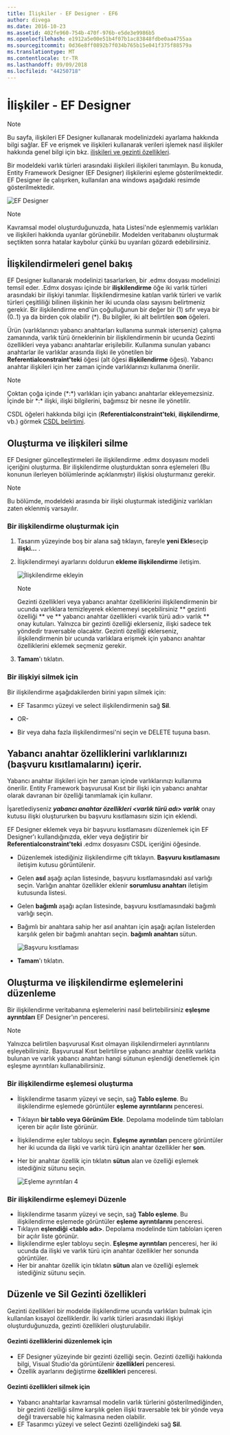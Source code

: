 ```yaml
---
title: İlişkiler - EF Designer - EF6
author: divega
ms.date: 2016-10-23
ms.assetid: 402fe960-754b-470f-976b-e5de3e9986b5
ms.openlocfilehash: e1912a5e00e51b4f07b1ac83848fdbe0aa4755aa
ms.sourcegitcommit: 0d36e8ff0892b7f034b765b15e041f375f88579a
ms.translationtype: MT
ms.contentlocale: tr-TR
ms.lasthandoff: 09/09/2018
ms.locfileid: "44250718"
---
```

# <a name="relationships---ef-designer"></a>İlişkiler - EF Designer
> [!NOTE]
> Bu sayfa, ilişkileri EF Designer kullanarak modelinizdeki ayarlama hakkında bilgi sağlar. EF ve erişmek ve ilişkileri kullanarak verileri işlemek nasıl ilişkiler hakkında genel bilgi için bkz. [ilişkileri ve gezinti özellikleri](~/ef6/fundamentals/relationships.md).

Bir modeldeki varlık türleri arasındaki ilişkileri ilişkileri tanımlayın. Bu konuda, Entity Framework Designer (EF Designer) ilişkilerini eşleme gösterilmektedir. EF Designer ile çalışırken, kullanılan ana windows aşağıdaki resimde gösterilmektedir.

![EF Designer](~/ef6/media/efdesigner.png)

> [!NOTE]
> Kavramsal model oluşturduğunuzda, hata Listesi'nde eşlenmemiş varlıkları ve ilişkileri hakkında uyarılar görünebilir. Modelden veritabanını oluşturmak seçtikten sonra hatalar kaybolur çünkü bu uyarıları gözardı edebilirsiniz.

## <a name="associations-overview"></a>İlişkilendirmeleri genel bakış

EF Designer kullanarak modelinizi tasarlarken, bir .edmx dosyası modelinizi temsil eder. .Edmx dosyası içinde bir **ilişkilendirme** öğe iki varlık türleri arasındaki bir ilişkiyi tanımlar. İlişkilendirmesine katılan varlık türleri ve varlık türleri çeşitliliği bilinen ilişkinin her iki ucunda olası sayısını belirtmeniz gerekir. Bir ilişkilendirme end'ün çoğulluğunun bir değer bir (1) sıfır veya bir (0..1) ya da birden çok olabilir (\*). Bu bilgiler, iki alt belirtilen **son** öğeleri.

Ürün (varlıklarınızı yabancı anahtarları kullanıma sunmak isterseniz) çalışma zamanında, varlık türü örneklerinin bir ilişkilendirmenin bir ucunda Gezinti özellikleri veya yabancı anahtarlar erişilebilir. Kullanıma sunulan yabancı anahtarlar ile varlıklar arasında ilişki ile yönetilen bir **Referentialconstraint'teki** öğesi (alt öğesi **ilişkilendirme** öğesi). Yabancı anahtar ilişkileri için her zaman içinde varlıklarınızı kullanıma önerilir.

> [!NOTE]
> Çoktan çoğa içinde (\*:\*) varlıkları için yabancı anahtarlar ekleyemezsiniz. İçinde bir \*:\* ilişki, ilişki bilgilerini, bağımsız bir nesne ile yönetilir.

CSDL öğeleri hakkında bilgi için (**Referentialconstraint'teki**, **ilişkilendirme**, vb.) görmek [CSDL belirtimi](~/ef6/modeling/designer/advanced/edmx/csdl-spec.md).

## <a name="create-and-delete-associations"></a>Oluşturma ve ilişkileri silme

EF Designer güncelleştirmeleri ile ilişkilendirme .edmx dosyasını modeli içeriğini oluşturma. Bir ilişkilendirme oluşturduktan sonra eşlemeleri (Bu konunun ilerleyen bölümlerinde açıklanmıştır) ilişkisi oluşturmanız gerekir.

> [!NOTE]
> Bu bölümde, modeldeki arasında bir ilişki oluşturmak istediğiniz varlıkları zaten eklenmiş varsayılır.

### <a name="to-create-an-association"></a>Bir ilişkilendirme oluşturmak için

1.  Tasarım yüzeyinde boş bir alana sağ tıklayın, fareyle **yeni Ekle**seçip **ilişki...** .
2.  İlişkilendirmeyi ayarlarını doldurun **ekleme ilişkilendirme** iletişim.

    ![İlişkilendirme ekleyin](~/ef6/media/addassociation.png)

    > [!NOTE]
    > Gezinti özellikleri veya yabancı anahtar özelliklerini ilişkilendirmenin bir ucunda varlıklara temizleyerek eklememeyi seçebilirsiniz ** gezinti özelliği ** ve ** yabancı anahtar özellikleri &lt;varlık türü adı&gt; varlık ** onay kutuları. Yalnızca bir gezinti özelliği eklerseniz, ilişki sadece tek yöndedir traversable olacaktır. Gezinti özelliği eklerseniz, ilişkilendirmenin bir ucunda varlıklara erişmek için yabancı anahtar özelliklerini eklemek seçmeniz gerekir.
    
3.  **Tamam**'ı tıklatın.

### <a name="to-delete-an-association"></a>Bir ilişkiyi silmek için

Bir ilişkilendirme aşağıdakilerden birini yapın silmek için:

-   EF Tasarımcı yüzeyi ve select ilişkilendirmenin sağ **Sil**.

- OR-

-   Bir veya daha fazla ilişkilendirmesi'ni seçin ve DELETE tuşuna basın.

## <a name="include-foreign-key-properties-in-your-entities-referential-constraints"></a>Yabancı anahtar özelliklerini varlıklarınızı (başvuru kısıtlamalarını) içerir.

Yabancı anahtar ilişkileri için her zaman içinde varlıklarınızı kullanıma önerilir. Entity Framework başvurusal Kısıt bir ilişki için yabancı anahtar olarak davranan bir özelliği tanımlamak için kullanır.

İşaretlediyseniz ***yabancı anahtar özellikleri &lt;varlık türü adı&gt; varlık*** onay kutusu ilişki oluştururken bu başvuru kısıtlamasını sizin için eklendi.

EF Designer eklemek veya bir başvuru kısıtlamasını düzenlemek için EF Designer'ı kullandığınızda, ekler veya değiştirir bir **Referentialconstraint'teki** .edmx dosyasını CSDL içeriğini öğesinde.

-   Düzenlemek istediğiniz ilişkilendirme çift tıklayın.
    **Başvuru kısıtlamasını** iletişim kutusu görüntülenir.
-   Gelen **asıl** aşağı açılan listesinde, başvuru kısıtlamasındaki asıl varlığı seçin.
    Varlığın anahtar özellikler eklenir **sorumlusu anahtarı** iletişim kutusunda listesi.
-   Gelen **bağımlı** aşağı açılan listesinde, başvuru kısıtlamasındaki bağımlı varlığı seçin.
-   Bağımlı bir anahtara sahip her asıl anahtarı için aşağı açılan listelerden karşılık gelen bir bağımlı anahtarı seçin. **bağımlı anahtarı** sütun.

    ![Başvuru kısıtlaması](~/ef6/media/refconstraint.png)

-   **Tamam**'ı tıklatın.

## <a name="create-and-edit-association-mappings"></a>Oluşturma ve ilişkilendirme eşlemelerini düzenleme

Bir ilişkilendirme veritabanına eşlemelerini nasıl belirtebilirsiniz **eşleşme ayrıntıları** EF Designer'ın penceresi.

> [!NOTE]
> Yalnızca belirtilen başvurusal Kısıt olmayan ilişkilendirmeleri ayrıntılarını eşleyebilirsiniz. Başvurusal Kısıt belirtilirse yabancı anahtar özellik varlıkta bulunan ve varlık yabancı anahtarı hangi sütunun eşlendiği denetlemek için eşleşme ayrıntıları kullanabilirsiniz.

### <a name="create-an-association-mapping"></a>Bir ilişkilendirme eşlemesi oluşturma

-   İlişkilendirme tasarım yüzeyi ve seçin, sağ **Tablo eşleme**.
    Bu ilişkilendirme eşlemede görüntüler **eşleme ayrıntılarını** penceresi.
-   Tıklayın **bir tablo veya Görünüm Ekle**.
    Depolama modelinde tüm tabloları içeren bir açılır liste görünür.
-   İlişkilendirme eşler tabloyu seçin.
    **Eşleşme ayrıntıları** pencere görüntüler her iki ucunda da ilişki ve varlık türü için anahtar özellikler her **son**.
-   Her bir anahtar özellik için tıklatın **sütun** alan ve özelliği eşlemek istediğiniz sütunu seçin.

    ![Eşleme ayrıntıları 4](~/ef6/media/mappingdetails4.png)

### <a name="edit-an-association-mapping"></a>Bir ilişkilendirme eşlemeyi Düzenle

-   İlişkilendirme tasarım yüzeyi ve seçin, sağ **Tablo eşleme**.
    Bu ilişkilendirme eşlemede görüntüler **eşleme ayrıntılarını** penceresi.
-   Tıklayın **eşlendiği &lt;tablo adı&gt;**.
    Depolama modelinde tüm tabloları içeren bir açılır liste görünür.
-   İlişkilendirme eşler tabloyu seçin.
    **Eşleşme ayrıntıları** penceresi, her iki ucunda da ilişki ve varlık türü için anahtar özellikler her sonunda görüntüler.
-   Her bir anahtar özellik için tıklatın **sütun** alan ve özelliği eşlemek istediğiniz sütunu seçin.

## <a name="edit-and-delete-navigation-properties"></a>Düzenle ve Sil Gezinti özellikleri

Gezinti özellikleri bir modelde ilişkilendirme ucunda varlıkları bulmak için kullanılan kısayol özelliklerdir. İki varlık türleri arasındaki ilişkiyi oluşturduğunuzda, gezinti özellikleri oluşturulabilir.

#### <a name="to-edit-navigation-properties"></a>Gezinti özelliklerini düzenlemek için

-   EF Designer yüzeyinde bir gezinti özelliği seçin.
    Gezinti özelliği hakkında bilgi, Visual Studio'da görüntülenir **özellikleri** penceresi.
-   Özellik ayarlarını değiştirme **özellikleri** penceresi.

#### <a name="to-delete-navigation-properties"></a>Gezinti özellikleri silmek için

-   Yabancı anahtarlar kavramsal modelin varlık türlerini gösterilmediğinden, bir gezinti özelliği silme karşılık gelen ilişki traversable tek bir yönde veya değil traversable hiç kalmasına neden olabilir.
-   EF Tasarımcı yüzeyi ve select Gezinti özelliğindeki sağ **Sil**.
